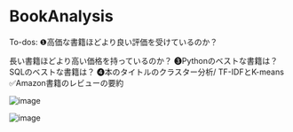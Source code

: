 # BookAnalysis


To-dos:
❶高価な書籍ほどより良い評価を受けているのか？

長い書籍ほどより高い価格を持っているのか？
❸Pythonのベストな書籍は？SQLのベストな書籍は？
❹本のタイトルのクラスター分析/ TF-IDFとK-means
✅Amazon書籍のレビューの要約


![image](https://github.com/Deymomanka/BookAnalysis/assets/24753582/2e109bde-feb8-406b-9ee1-3a8058c53677)

![image](https://github.com/Deymomanka/BookAnalysis/assets/24753582/c5ccac9b-3681-4d04-829b-fb5ed1a96724)
